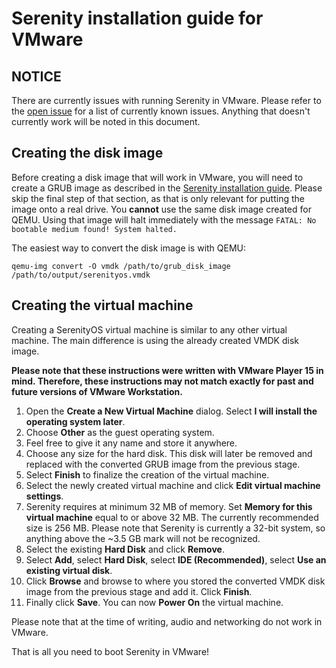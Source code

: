 # Serenity installation guide for VMware

## NOTICE
There are currently issues with running Serenity in VMware. Please refer to the [open issue](https://github.com/SerenityOS/serenity/issues/5716) for a list of currently known issues. Anything that doesn't currently work will be noted in this document.

## Creating the disk image
Before creating a disk image that will work in VMware, you will need to create a GRUB image as described in the [Serenity installation guide](https://github.com/SerenityOS/serenity/blob/master/Documentation/INSTALL.md). Please skip the final step of that section, as that is only relevant for putting the image onto a real drive. You **cannot** use the same disk image created for QEMU. Using that image will halt immediately with the message ``FATAL: No bootable medium found! System halted.``

The easiest way to convert the disk image is with QEMU:

``
qemu-img convert -O vmdk /path/to/grub_disk_image /path/to/output/serenityos.vmdk
``

## Creating the virtual machine
Creating a SerenityOS virtual machine is similar to any other virtual machine. The main difference is using the already created VMDK disk image.

**Please note that these instructions were written with VMware Player 15 in mind. Therefore, these instructions may not match exactly for past and future versions of VMware Workstation.**

1. Open the **Create a New Virtual Machine** dialog. Select **I will install the operating system later**.
2. Choose **Other** as the guest operating system.
3. Feel free to give it any name and store it anywhere.
4. Choose any size for the hard disk. This disk will later be removed and replaced with the converted GRUB image from the previous stage.
5. Select **Finish** to finalize the creation of the virtual machine.
6. Select the newly created virtual machine and click **Edit virtual machine settings**.
7. Serenity requires at minimum 32 MB of memory. Set **Memory for this virtual machine** equal to or above 32 MB. The currently recommended size is 256 MB. Please note that Serenity is currently a 32-bit system, so anything above the ~3.5 GB mark will not be recognized.
8. Select the existing **Hard Disk** and click **Remove**.
9. Select **Add**, select **Hard Disk**, select **IDE (Recommended)**, select **Use an existing virtual disk**.
10. Click **Browse** and browse to where you stored the converted VMDK disk image from the previous stage and add it. Click **Finish**.
11. Finally click **Save**. You can now **Power On** the virtual machine.

Please note that at the time of writing, audio and networking do not work in VMware.

That is all you need to boot Serenity in VMware!

